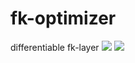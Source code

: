 # fk-optimizer

differentiable fk-layer
![](https://github.com/Jooh34/fk-optimizer/blob/main/images/case1/one_loss.gif)
![](https://github.com/Jooh34/fk-optimizer/blob/main/images/case2/loss_yz.gif)